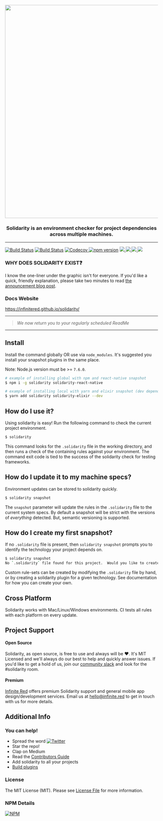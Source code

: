 <p align="center">
  <img src="https://raw.githubusercontent.com/infinitered/solidarity/master/_art/combo.jpg" width="700px" />
  <h3 align="center">Solidarity is an environment checker for project dependencies across multiple machines.</h3>
  <hr/>
  <a href='https://semaphoreci.com/ir/solidarity'> <img src='https://semaphoreci.com/api/v1/ir/solidarity/branches/master/badge.svg' alt='Build Status'></a>
  <a href='https://travis-ci.org/infinitered/solidarity'> <img src='https://travis-ci.org/infinitered/solidarity.svg' alt='Build Status'></a>
  <a href="https://codecov.io/gh/infinitered/solidarity">
    <img src="https://codecov.io/gh/infinitered/solidarity/graph/badge.svg" alt="Codecov" />
  </a>
  <a href="https://badge.fury.io/js/solidarity"><img src="https://badge.fury.io/js/solidarity.svg" alt="npm version"></a>
  <a href="http://community.infinite.red/">
    <img src="https://infiniteredcommunity.herokuapp.com/badge.svg">
  </a>
  <a href="https://www.npmjs.com/package/solidarity">
    <img src="https://img.shields.io/npm/dt/solidarity.svg">
  </a>
  <a href="https://ci.appveyor.com/project/GantMan/solidarity">
    <img src="https://ci.appveyor.com/api/projects/status/eqn3imsv7pk75sjv/branch/master?svg=true">
  </a>

  <a href="https://infinitered.github.io/solidarity/#/docs/existingContributors">
    <img src="https://img.shields.io/badge/all_contributors-0-orange.svg?style=flat-square">
  </a>
</p>


### WHY DOES SOLIDARITY EXIST:question:
I know the one-liner under the graphic isn't for everyone.  If you'd like a quick, friendly explanation, please take two minutes to read [the announcement blog post](https://shift.infinite.red/solidarity-the-cli-for-developer-sanity-672fa81b98e9).

### Docs Website
https://infinitered.github.io/solidarity/

-------
> _We now return you to your regularly scheduled ReadMe_
-------

## Install
Install the command globally OR use via `node_modules`.  It's suggested you install your snapshot plugins in the same place.

Note:
Node.js version must be >= `7.6.0`.
```sh
# example of installing global with npm and react-native snapshot
$ npm i -g solidarity solidarity-react-native

# example of installing local with yarn and elixir snapshot (dev dependencies)
$ yarn add solidarity solidarity-elixir --dev
```

## How do I use it?
Using solidarity is easy! Run the following command to check the current project environment.
```sh
$ solidarity
```
This command looks for the `.solidarity` file in the working directory, and then runs a check of the containing rules against your environment.  The command exit code is tied to the success of the solidarity check for testing frameworks.

## How do I update it to my machine specs?
Environment updates can be stored to solidarity quickly.
```sh
$ solidarity snapshot
```
The `snapshot` parameter will update the rules in the `.solidarity` file to the current system specs. By default a snapshot will be strict with the versions of _everything_ detected.  But, semantic versioning is supported.

## How do I create my first snapshot?
If no `.solidarity` file is present, then `solidarity snapshot` prompts you to identify the technology your project depends on.

```sh
$ solidarity snapshot
No `.solidarity` file found for this project.  Would you like to create one? (Y/n)
```

Custom rule-sets can be created by modifying the `.solidarity` file by hand, or by creating a solidarity plugin for a given technology.  See documentation for how you can create your own.

## Cross Platform
Solidarity works with Mac/Linux/Windows environments. CI tests all rules with each platform on every update.

## Project Support
#### Open Source
Solidarity, as open source, is free to use and always will be :heart:.  It's MIT Licensed and we'll always do our best to help and quickly answer issues.  If you'd like to get a hold of us, join our [community slack](http://community.infinite.red) and look for the #solidarity room.

#### Premium
[Infinite Red](https://infinite.red/) offers premium Solidarity support and general mobile app design/development services. Email us at [hello@infinite.red](mailto:hello@infinite.red) to get in touch with us for more details.

## Additional Info
### You can help!
* Spread the word [![Twitter](https://img.shields.io/twitter/url/https/github.com/infinitered/solidarity.svg?style=social)](https://twitter.com/intent/tweet?text=Wow:&url=https%3A%2F%2Fgithub.com%2Finfinitered%2Fsolidarity)
* Star the repo!
* Clap on Medium
* Read the [Contributors Guide](https://github.com/infinitered/solidarity/blob/master/docs/contributorsGuide.md)
* Add solidarity to all your projects
* [Build plugins](https://github.com/infinitered/solidarity/blob/master/docs/plugins.md)

### License
The MIT License (MIT). Please see [License File](LICENSE) for more information.

### NPM Details
[![NPM](https://nodei.co/npm/solidarity.png)](https://npmjs.org/package/solidarity)
